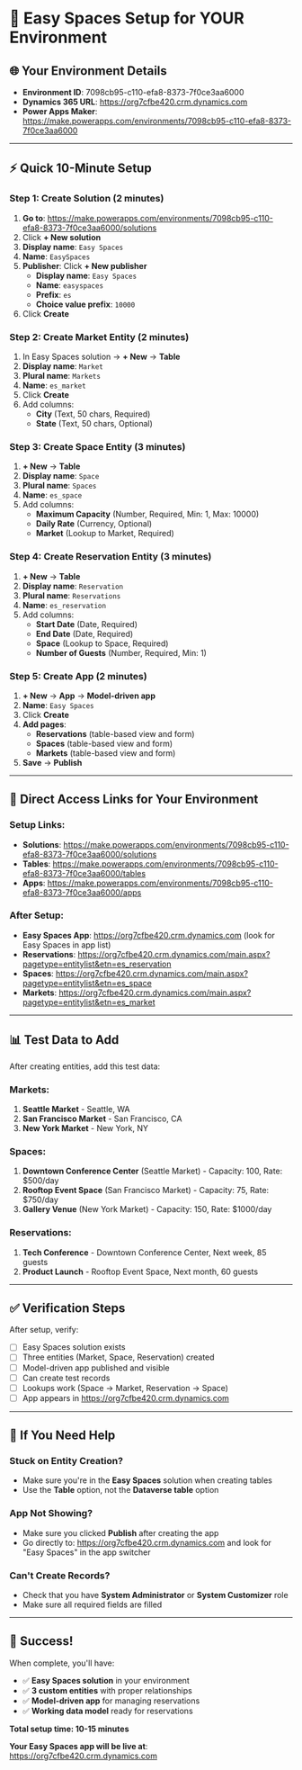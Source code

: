 # 🚀 Easy Spaces Setup for YOUR Environment

## 🌐 **Your Environment Details**
- **Environment ID**: 7098cb95-c110-efa8-8373-7f0ce3aa6000
- **Dynamics 365 URL**: https://org7cfbe420.crm.dynamics.com
- **Power Apps Maker**: https://make.powerapps.com/environments/7098cb95-c110-efa8-8373-7f0ce3aa6000

---

## ⚡ **Quick 10-Minute Setup**

### **Step 1: Create Solution (2 minutes)**
1. **Go to**: https://make.powerapps.com/environments/7098cb95-c110-efa8-8373-7f0ce3aa6000/solutions
2. Click **+ New solution**
3. **Display name**: `Easy Spaces`
4. **Name**: `EasySpaces`
5. **Publisher**: Click **+ New publisher**
   - **Display name**: `Easy Spaces`
   - **Name**: `easyspaces` 
   - **Prefix**: `es`
   - **Choice value prefix**: `10000`
6. Click **Create**

### **Step 2: Create Market Entity (2 minutes)**
1. In Easy Spaces solution → **+ New** → **Table**
2. **Display name**: `Market`
3. **Plural name**: `Markets`
4. **Name**: `es_market`
5. Click **Create**
6. Add columns:
   - **City** (Text, 50 chars, Required)
   - **State** (Text, 50 chars, Optional)

### **Step 3: Create Space Entity (3 minutes)**
1. **+ New** → **Table**
2. **Display name**: `Space`
3. **Plural name**: `Spaces`
4. **Name**: `es_space`
5. Add columns:
   - **Maximum Capacity** (Number, Required, Min: 1, Max: 10000)
   - **Daily Rate** (Currency, Optional)
   - **Market** (Lookup to Market, Required)

### **Step 4: Create Reservation Entity (3 minutes)**  
1. **+ New** → **Table**
2. **Display name**: `Reservation`
3. **Plural name**: `Reservations`
4. **Name**: `es_reservation`
5. Add columns:
   - **Start Date** (Date, Required)
   - **End Date** (Date, Required)
   - **Space** (Lookup to Space, Required)
   - **Number of Guests** (Number, Required, Min: 1)

### **Step 5: Create App (2 minutes)**
1. **+ New** → **App** → **Model-driven app**
2. **Name**: `Easy Spaces`
3. Click **Create**
4. **Add pages**:
   - **Reservations** (table-based view and form)
   - **Spaces** (table-based view and form)
   - **Markets** (table-based view and form)
5. **Save** → **Publish**

---

## 🎯 **Direct Access Links for Your Environment**

### **Setup Links:**
- **Solutions**: https://make.powerapps.com/environments/7098cb95-c110-efa8-8373-7f0ce3aa6000/solutions
- **Tables**: https://make.powerapps.com/environments/7098cb95-c110-efa8-8373-7f0ce3aa6000/tables
- **Apps**: https://make.powerapps.com/environments/7098cb95-c110-efa8-8373-7f0ce3aa6000/apps

### **After Setup:**
- **Easy Spaces App**: https://org7cfbe420.crm.dynamics.com (look for Easy Spaces in app list)
- **Reservations**: https://org7cfbe420.crm.dynamics.com/main.aspx?pagetype=entitylist&etn=es_reservation
- **Spaces**: https://org7cfbe420.crm.dynamics.com/main.aspx?pagetype=entitylist&etn=es_space
- **Markets**: https://org7cfbe420.crm.dynamics.com/main.aspx?pagetype=entitylist&etn=es_market

---

## 📊 **Test Data to Add**

After creating entities, add this test data:

### **Markets:**
1. **Seattle Market** - Seattle, WA
2. **San Francisco Market** - San Francisco, CA
3. **New York Market** - New York, NY

### **Spaces:**
1. **Downtown Conference Center** (Seattle Market) - Capacity: 100, Rate: $500/day
2. **Rooftop Event Space** (San Francisco Market) - Capacity: 75, Rate: $750/day
3. **Gallery Venue** (New York Market) - Capacity: 150, Rate: $1000/day

### **Reservations:**
1. **Tech Conference** - Downtown Conference Center, Next week, 85 guests
2. **Product Launch** - Rooftop Event Space, Next month, 60 guests

---

## ✅ **Verification Steps**

After setup, verify:
- [ ] Easy Spaces solution exists
- [ ] Three entities (Market, Space, Reservation) created
- [ ] Model-driven app published and visible
- [ ] Can create test records
- [ ] Lookups work (Space → Market, Reservation → Space)
- [ ] App appears in https://org7cfbe420.crm.dynamics.com

---

## 🚨 **If You Need Help**

### **Stuck on Entity Creation?**
- Make sure you're in the **Easy Spaces** solution when creating tables
- Use the **Table** option, not the **Dataverse table** option

### **App Not Showing?**
- Make sure you clicked **Publish** after creating the app
- Go directly to: https://org7cfbe420.crm.dynamics.com and look for "Easy Spaces" in the app switcher

### **Can't Create Records?**
- Check that you have **System Administrator** or **System Customizer** role
- Make sure all required fields are filled

---

## 🎉 **Success!**

When complete, you'll have:
- ✅ **Easy Spaces solution** in your environment
- ✅ **3 custom entities** with proper relationships
- ✅ **Model-driven app** for managing reservations
- ✅ **Working data model** ready for reservations

**Total setup time: 10-15 minutes**

**Your Easy Spaces app will be live at**: https://org7cfbe420.crm.dynamics.com